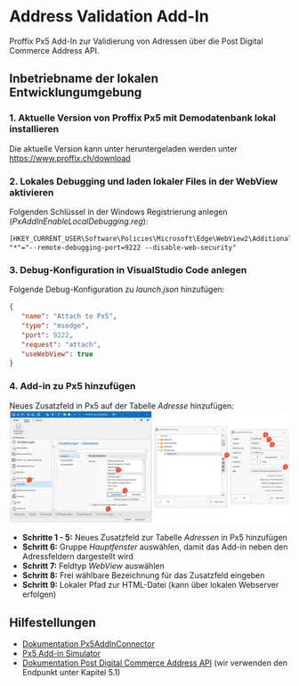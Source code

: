 Address Validation Add-In
=========================

Proffix Px5 Add-In zur Validierung von Adressen über die Post Digital Commerce Address API.

Inbetriebname der lokalen Entwicklungumgebung
---------------------------------------------

### 1. Aktuelle Version von Proffix Px5 mit Demodatenbank lokal installieren
Die aktuelle Version kann unter heruntergeladen werden unter https://www.proffix.ch/download

### 2. Lokales Debugging und laden lokaler Files in der WebView aktivieren
Folgenden Schlüssel in der Windows Registrierung anlegen (_PxAddInEnableLocalDebugging.reg_):
```
[HKEY_CURRENT_USER\Software\Policies\Microsoft\Edge\WebView2\AdditionalBrowserArguments]
"*"="--remote-debugging-port=9222 --disable-web-security"
```

### 3. Debug-Konfiguration in VisualStudio Code anlegen
Folgende Debug-Konfiguration zu _launch.json_ hinzufügen:
```json
{
   "name": "Attach to Px5",
   "type": "msedge",
   "port": 9222,
   "request": "attach",
   "useWebView": true
}
```

### 4. Add-in zu Px5 hinzufügen
Neues Zusatzfeld in Px5 auf der Tabelle _Adresse_ hinzufügen:
![Schritt für Schritt Anleitung wie ein Add-in in Px5 hinzugefügt wird](assets/Px5AddInHinzufuegen.png)
- **Schritte 1 - 5:** Neues Zusatzfeld zur Tabelle _Adressen_ in Px5 hinzufügen
- **Schritt 6:** Gruppe _Hauptfenster_ auswählen, damit das Add-in neben den Adressfeldern dargestellt wird
- **Schritt 7:** Feldtyp _WebView_ auswählen
- **Schritt 8:** Frei wählbare Bezeichnung für das Zusatzfeld eingeben
- **Schritt 9:** Lokaler Pfad zur HTML-Datei (kann über lokalen Webserver erfolgen)

Hilfestellungen
---------------
- [Dokumentation Px5AddInConnector](https://px5addinconnector.proffix.app/1/docs)
- [Px5 Add-in Simulator](https://px5addinconnector.proffix.app/1/)
- [Dokumentation Post Digital Commerce Address API](https://developer.post.ch/en/digital-commerce-api) (wir verwenden den Endpunkt unter Kapitel 5.1)